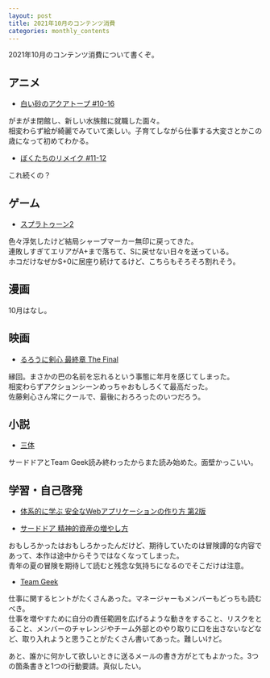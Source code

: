 ```yaml
---
layout: post
title: 2021年10月のコンテンツ消費
categories: monthly_contents
---
```


2021年10月のコンテンツ消費について書くぞ。

## アニメ
- [白い砂のアクアトープ #10-16](https://annict.com/works/7922)

がまがま閉館し、新しい水族館に就職した面々。  
相変わらず絵が綺麗でみていて楽しい。子育てしながら仕事する大変さとかこの歳になって初めてわかる。

- [ぼくたちのリメイク #11-12](https://annict.com/works/7214)

これ続くの？

## ゲーム
- [スプラトゥーン2](https://amzn.to/3febU6I)

色々浮気したけど結局シャープマーカー無印に戻ってきた。  
連敗しすぎてエリアがA+まで落ちて、Sに戻せない日々を送っている。  
ホコだけなぜかS+0に居座り続けてるけど、こちらもそろそろ割れそう。


## 漫画

10月はなし。

## 映画
- [るろうに剣心 最終章 The Final](https://filmarks.com/movies/83818)

縁回。まさかの巴の名前を忘れるという事態に年月を感じてしまった。  
相変わらずアクションシーンめっちゃおもしろくて最高だった。  
佐藤剣心さん常にクールで、最後におろろったのいつだろう。

## 小説
- [三体](https://amzn.to/2UDlMj3)

サードドアとTeam Geek読み終わったからまた読み始めた。面壁かっこいい。


## 学習・自己啓発
- [体系的に学ぶ 安全なWebアプリケーションの作り方 第2版](https://amzn.to/3Dmh7nH)

- [サードドア 精神的資産の増やし方](https://amzn.to/3zZup6A)

おもしろかったはおもしろかったんだけど、期待していたのは冒険譚的な内容であって、本作は途中からそうではなくなってしまった。  
青年の夏の冒険を期待して読むと残念な気持ちになるのでそこだけは注意。

- [Team Geek](https://amzn.to/37QlTeU)

仕事に関するヒントがたくさんあった。マネージャーもメンバーもどっちも読むべき。  
仕事を増やすために自分の責任範囲を広げるような動きをすること、リスクをとること、メンバーのチャレンジやチーム外部とのやり取りに口を出さないなどなど、取り入れようと思うことがたくさん書いてあった。難しいけど。

あと、誰かに何かして欲しいときに送るメールの書き方がとてもよかった。3つの箇条書きと1つの行動要請。真似したい。
